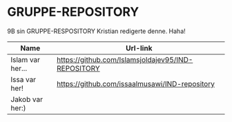 # GRUPPE-REPOSITORY
9B sin GRUPPE-RESPOSITORY
Kristian redigerte denne. Haha!

|Name|Url-link|
|---|---|
|Islam var her...|https://github.com/Islamsjoldajev95/IND-REPOSITORY|
|Issa var her!|https://github.com/issaalmusawi/IND-repository|
|Jakob var her:) 
